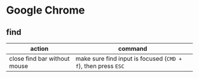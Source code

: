 # Google Chrome
## find
| action | command |
| --- | --- |
| close find bar without mouse | make sure find input is focused (`CMD + f`), then press `ESC` |
